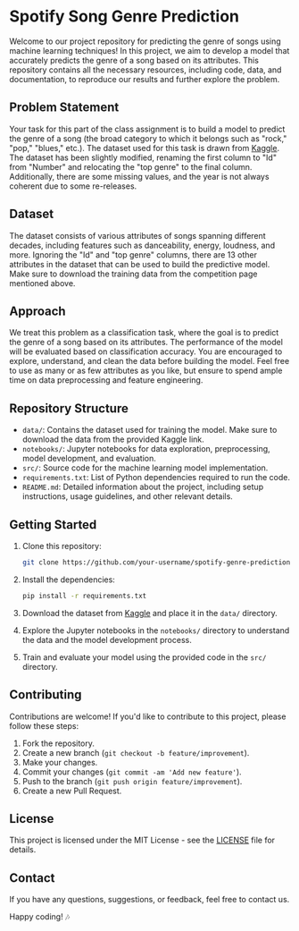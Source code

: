# Spotify Song Genre Prediction

Welcome to our project repository for predicting the genre of songs using machine learning techniques! In this project, we aim to develop a model that accurately predicts the genre of a song based on its attributes. This repository contains all the necessary resources, including code, data, and documentation, to reproduce our results and further explore the problem.

## Problem Statement

Your task for this part of the class assignment is to build a model to predict the genre of a song (the broad category to which it belongs such as "rock," "pop," "blues," etc.). The dataset used for this task is drawn from [Kaggle](https://www.kaggle.com/cnic92/spotify-past-decades-songs-50s10s). The dataset has been slightly modified, renaming the first column to "Id" from "Number" and relocating the "top genre" to the final column. Additionally, there are some missing values, and the year is not always coherent due to some re-releases.

## Dataset

The dataset consists of various attributes of songs spanning different decades, including features such as danceability, energy, loudness, and more. Ignoring the "Id" and "top genre" columns, there are 13 other attributes in the dataset that can be used to build the predictive model. Make sure to download the training data from the competition page mentioned above.

## Approach

We treat this problem as a classification task, where the goal is to predict the genre of a song based on its attributes. The performance of the model will be evaluated based on classification accuracy. You are encouraged to explore, understand, and clean the data before building the model. Feel free to use as many or as few attributes as you like, but ensure to spend ample time on data preprocessing and feature engineering.

## Repository Structure

- `data/`: Contains the dataset used for training the model. Make sure to download the data from the provided Kaggle link.
- `notebooks/`: Jupyter notebooks for data exploration, preprocessing, model development, and evaluation.
- `src/`: Source code for the machine learning model implementation.
- `requirements.txt`: List of Python dependencies required to run the code.
- `README.md`: Detailed information about the project, including setup instructions, usage guidelines, and other relevant details.

## Getting Started

1. Clone this repository:

   ```bash
   git clone https://github.com/your-username/spotify-genre-prediction.git
   ```

2. Install the dependencies:

   ```bash
   pip install -r requirements.txt
   ```

3. Download the dataset from [Kaggle](https://www.kaggle.com/cnic92/spotify-past-decades-songs-50s10s) and place it in the `data/` directory.

4. Explore the Jupyter notebooks in the `notebooks/` directory to understand the data and the model development process.

5. Train and evaluate your model using the provided code in the `src/` directory.

## Contributing

Contributions are welcome! If you'd like to contribute to this project, please follow these steps:

1. Fork the repository.
2. Create a new branch (`git checkout -b feature/improvement`).
3. Make your changes.
4. Commit your changes (`git commit -am 'Add new feature'`).
5. Push to the branch (`git push origin feature/improvement`).
6. Create a new Pull Request.

## License

This project is licensed under the MIT License - see the [LICENSE](LICENSE) file for details.

## Contact

If you have any questions, suggestions, or feedback, feel free to contact us.

Happy coding! 🎶
